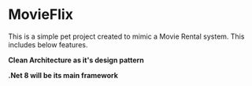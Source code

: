 # MovieFlix

This is a simple pet project created to mimic a Movie Rental system. This includes below features. 

**Clean Architecture as it's design pattern**

**.Net 8  will be its main framework**
